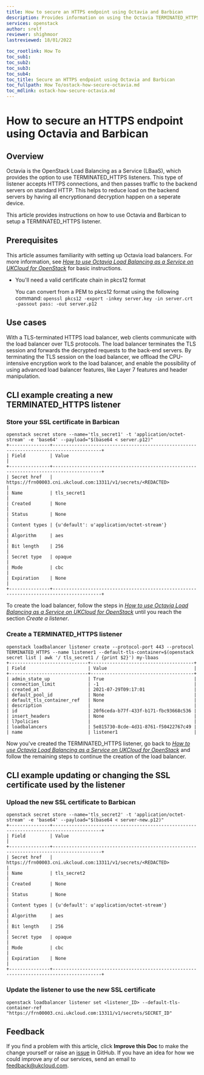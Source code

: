 ```yaml
---
title: How to secure an HTTPS endpoint using Octavia and Barbican
description: Provides information on using the Octavia TERMINATED_HTTPS endpoint type
services: openstack
author: srelf
reviewer: shighmoor
lastreviewed: 18/01/2022

toc_rootlink: How To
toc_sub1:
toc_sub2:
toc_sub3:
toc_sub4:
toc_title: Secure an HTTPS endpoint using Octavia and Barbican
toc_fullpath: How To/ostack-how-secure-octavia.md
toc_mdlink: ostack-how-secure-octavia.md
---
```


#  How to secure an HTTPS endpoint using Octavia and Barbican

## Overview

Octavia is the OpenStack Load Balancing as a Service (LBaaS), which provides the option to use TERMINATED_HTTPS listeners. This type of listener accepts HTTPS connections, and then passes traffic to the backend servers on standard HTTP. This helps to reduce load on the backend servers by having all encryptionand decryption happen on a seperate device.

This article provides instructions on how to use Octavia and Barbican to setup a TERMINATED_HTTPS listener.

## Prerequisites

This article assumes familiarity with setting up Octavia load balancers. For more information, see [*How to use Octavia Load Balancing as a Service on UKCloud for OpenStack*](ostack-how-use-octavia.md) for basic instructions.

- You'll need a valid certificate chain in pkcs12 format

  You can convert from a PEM to pkcs12 format using the following command: `openssl pkcs12 -export -inkey server.key -in server.crt -passout pass: -out server.p12`

## Use cases

With a TLS-terminated HTTPS load balancer, web clients communicate with the load balancer over TLS protocols. The load balancer terminates the TLS session and forwards the decrypted requests to the back-end servers. By terminating the TLS session on the load balancer, we offload the CPU-intensive encryption work to the load balancer, and enable the possibility of using advanced load balancer features, like Layer 7 features and header manipulation.

## CLI example creating a new TERMINATED_HTTPS listener

### Store your SSL certificate in Barbican

```none
openstack secret store --name='tls_secret1' -t 'application/octet-stream' -e 'base64' --payload="$(base64 < server.p12)"
+---------------+----------------------------------------------------------------------------------------+
| Field         | Value                                                                                  |
+---------------+----------------------------------------------------------------------------------------+
| Secret href   | https://frn00003.cni.ukcloud.com:13311/v1/secrets/<REDACTED>                           |
| Name          | tls_secret1                                                                            |
| Created       | None                                                                                   |
| Status        | None                                                                                   |
| Content types | {u'default': u'application/octet-stream'}                                              |
| Algorithm     | aes                                                                                    |
| Bit length    | 256                                                                                    |
| Secret type   | opaque                                                                                 |
| Mode          | cbc                                                                                    |
| Expiration    | None                                                                                   |
+---------------+----------------------------------------------------------------------------------------+
```

To create the load balancer, follow the steps in [*How to use Octavia Load Balancing as a Service on UKCloud for OpenStack*](ostack-how-use-octavia.md) until you reach the section *Create a listener*.

### Create a TERMINATED_HTTPS listener

```none
openstack loadbalancer listener create --protocol-port 443 --protocol TERMINATED_HTTPS --name listener1 --default-tls-container=$(openstack secret list | awk '/ tls_secret1 / {print $2}') my-lbaas
+-----------------------------+--------------------------------------+
| Field                       | Value                                |
+-----------------------------+--------------------------------------+
| admin_state_up              | True                                 |
| connection_limit            | -1                                   |
| created_at                  | 2021-07-29T09:17:01                  |
| default_pool_id             | None                                 |
| default_tls_container_ref   | None                                 |
| description                 |                                      |
| id                          | 20f6ceda-b77f-433f-b171-fbc93668c536 |
| insert_headers              | None                                 |
| l7policies                  |                                      |
| loadbalancers               | 5e815730-8cde-4d31-8761-f50422767c49 |
| name                        | listener1                            |
```

Now you've created the TERMINATED_HTTPS listener, go back to [*How to use Octavia Load Balancing as a Service on UKCloud for OpenStack*](https://docs.ukcloud.com/articles/openstack/ostack-how-use-octavia.html) and follow the remaining steps to continue the creation of the load balancer.

## CLI example updating or changing the SSL certificate used by the listener

### Upload the new SSL certificate to Barbican

```none
openstack secret store --name='tls_secret2' -t 'application/octet-stream' -e 'base64' --payload="$(base64 < server-new.p12)"
+---------------+----------------------------------------------------------------------------------------+
| Field         | Value                                                                                  |
+---------------+----------------------------------------------------------------------------------------+
| Secret href   | https://frn00003.cni.ukcloud.com:13311/v1/secrets/<REDACTED>                           |
| Name          | tls_secret2                                                                            |
| Created       | None                                                                                   |
| Status        | None                                                                                   |
| Content types | {u'default': u'application/octet-stream'}                                              |
| Algorithm     | aes                                                                                    |
| Bit length    | 256                                                                                    |
| Secret type   | opaque                                                                                 |
| Mode          | cbc                                                                                    |
| Expiration    | None                                                                                   |
+---------------+----------------------------------------------------------------------------------------+
```

### Update the listener to use the new SSL certificate

```none
openstack loadbalancer listener set <listener_ID> --default-tls-container-ref "https://frn00003.cni.ukcloud.com:13311/v1/secrets/SECRET_ID"
```

## Feedback

If you find a problem with this article, click **Improve this Doc** to make the change yourself or raise an [issue](https://github.com/UKCloud/documentation/issues) in GitHub. If you have an idea for how we could improve any of our services, send an email to <feedback@ukcloud.com>.
